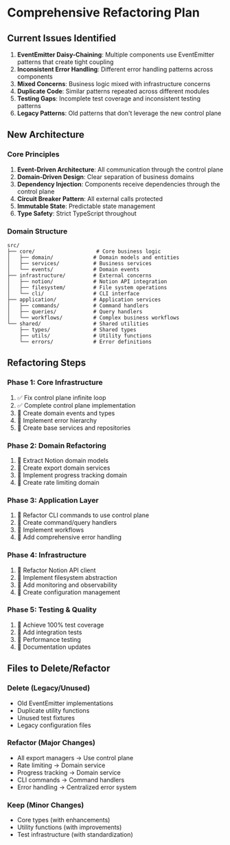 # Comprehensive Refactoring Plan

## Current Issues Identified

1. **EventEmitter Daisy-Chaining**: Multiple components use EventEmitter patterns that create tight coupling
2. **Inconsistent Error Handling**: Different error handling patterns across components
3. **Mixed Concerns**: Business logic mixed with infrastructure concerns
4. **Duplicate Code**: Similar patterns repeated across different modules
5. **Testing Gaps**: Incomplete test coverage and inconsistent testing patterns
6. **Legacy Patterns**: Old patterns that don't leverage the new control plane

## New Architecture

### Core Principles
1. **Event-Driven Architecture**: All communication through the control plane
2. **Domain-Driven Design**: Clear separation of business domains
3. **Dependency Injection**: Components receive dependencies through the control plane
4. **Circuit Breaker Pattern**: All external calls protected
5. **Immutable State**: Predictable state management
6. **Type Safety**: Strict TypeScript throughout

### Domain Structure
```
src/
├── core/                    # Core business logic
│   ├── domain/             # Domain models and entities
│   ├── services/           # Business services
│   └── events/             # Domain events
├── infrastructure/         # External concerns
│   ├── notion/             # Notion API integration
│   ├── filesystem/         # File system operations
│   └── cli/                # CLI interface
├── application/            # Application services
│   ├── commands/           # Command handlers
│   ├── queries/            # Query handlers
│   └── workflows/          # Complex business workflows
└── shared/                 # Shared utilities
    ├── types/              # Shared types
    ├── utils/              # Utility functions
    └── errors/             # Error definitions
```

## Refactoring Steps

### Phase 1: Core Infrastructure
1. ✅ Fix control plane infinite loop
2. ✅ Complete control plane implementation
3. 🔄 Create domain events and types
4. 🔄 Implement error hierarchy
5. 🔄 Create base services and repositories

### Phase 2: Domain Refactoring
1. 🔄 Extract Notion domain models
2. 🔄 Create export domain services
3. 🔄 Implement progress tracking domain
4. 🔄 Create rate limiting domain

### Phase 3: Application Layer
1. 🔄 Refactor CLI commands to use control plane
2. 🔄 Create command/query handlers
3. 🔄 Implement workflows
4. 🔄 Add comprehensive error handling

### Phase 4: Infrastructure
1. 🔄 Refactor Notion API client
2. 🔄 Implement filesystem abstraction
3. 🔄 Add monitoring and observability
4. 🔄 Create configuration management

### Phase 5: Testing & Quality
1. 🔄 Achieve 100% test coverage
2. 🔄 Add integration tests
3. 🔄 Performance testing
4. 🔄 Documentation updates

## Files to Delete/Refactor

### Delete (Legacy/Unused)
- Old EventEmitter implementations
- Duplicate utility functions
- Unused test fixtures
- Legacy configuration files

### Refactor (Major Changes)
- All export managers → Use control plane
- Rate limiting → Domain service
- Progress tracking → Domain service
- CLI commands → Command handlers
- Error handling → Centralized error system

### Keep (Minor Changes)
- Core types (with enhancements)
- Utility functions (with improvements)
- Test infrastructure (with standardization)